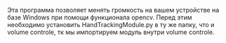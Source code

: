 Эта программа позволяет менять громкость на вашем устройстве на базе Windows при помощи функционала opencv.
Перед этим необходимо установить HandTrackingModule.py в ту же папку, что и volume controle, тк мы импортируем модуль внутри volume controle.
